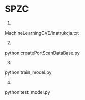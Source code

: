 # SPZC

1.
MachineLearningCVE/instrukcja.txt

2.
python createPortScanDataBase.py

3.
python train_model.py

4.
python test_model.py